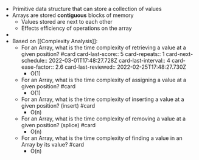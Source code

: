- Primitive data structure that can store a collection of values
- Arrays are stored **contiguous** blocks of memory
	- Values stored are next to each other
	- Effects efficiency of operations on the array
-
- Based on [[Complexity Analysis]]:
	- For an Array, what is the time complexity of retrieving a value at a given position? #card
	  card-last-score:: 5
	  card-repeats:: 1
	  card-next-schedule:: 2022-03-01T17:48:27.728Z
	  card-last-interval:: 4
	  card-ease-factor:: 2.6
	  card-last-reviewed:: 2022-02-25T17:48:27.730Z
		- O(1)
	- For an Array, what is the time complexity of assigning a value at a given position? #card
		- O(1)
	- For an Array, what is the time complexity of inserting a value at a given position? (insert)  #card
		- O(n)
	- For an Array, what is the time complexity of removing a value at a given position? (splice) #card
		- O(n)
	- For an Array, what is the time complexity of finding a value in an Array by its value? #card
		- O(n)